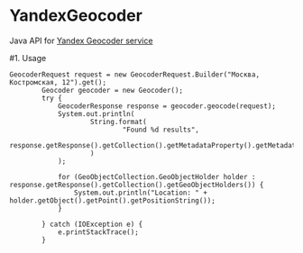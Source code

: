 YandexGeocoder
==============

Java API for [Yandex Geocoder service](https://tech.yandex.ru/maps/doc/geocoder/desc/concepts/About-docpage/)

#1. Usage

    GeocoderRequest request = new GeocoderRequest.Builder("Москва, Костромская, 12").get();
            Geocoder geocoder = new Geocoder();
            try {
                GeocoderResponse response = geocoder.geocode(request);
                System.out.println(
                        String.format(
                                "Found %d results",
                                response.getResponse().getCollection().getMetadataProperty().getMetadata().getFound()
                        )
                );

                for (GeoObjectCollection.GeoObjectHolder holder : response.getResponse().getCollection().getGeoObjectHolders()) {
                    System.out.println("Location: " + holder.getObject().getPoint().getPositionString());
                }

            } catch (IOException e) {
                e.printStackTrace();
            }


